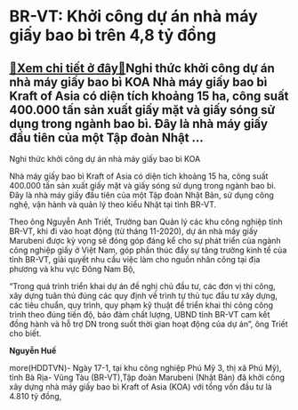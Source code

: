 BR-VT: Khởi công dự án nhà máy giấy bao bì trên 4,8 tỷ đồng
===========================================================

[:gift:Xem chi tiết ở đây:gift:](https://hddtvn.com/br-vt-khoi-cong-du-an-nha-may-giay-bao-bi-tren-48-ty-dong/)Nghi thức khởi công dự án nhà máy giấy bao bì KOA Nhà máy giấy bao bì Kraft of Asia có diện tích khoảng 15 ha, công suất 400.000 tấn sản xuất giấy mặt và giấy sóng sử dụng trong ngành bao bì. Đây là nhà máy giấy đầu tiên của một Tập đoàn Nhật …
----------------------------------------------------------------------------------------------------------------------------------------------------------------------------------------------------------------------------------------------------







 






 Nghi thức khởi công dự án nhà máy giấy bao bì KOA 


Nhà máy giấy bao bì Kraft of Asia có diện tích khoảng 15 ha, công suất 400.000 tấn sản xuất giấy mặt và giấy sóng sử dụng trong ngành bao bì. Đây là nhà máy giấy đầu tiên của một Tập đoàn Nhật Bản, sử dụng công nghệ, vận hành và quản lý theo kiểu Nhật tại tỉnh BR-VT.


 Theo ông Nguyễn Anh Triết, Trưởng ban Quản lý các khu công nghiệp tỉnh BR-VT, khi đi vào hoạt động (từ tháng 11-2020), dự án nhà máy giấy Marubeni được kỳ vọng sẽ đóng góp đáng kể cho sự phát triển của ngành công nghiệp giấy ở Việt Nam, góp phần thúc đẩy sự tăng trưởng kinh tế của tỉnh BR-VT, giải quyết nhu cầu việc làm cho nguồn nhân công tại địa phương và khu vực Đông Nam Bộ, 


 “Trong quá trình triển khai dự án đề nghị chủ đầu tư, các đơn vị thi công, xây dựng tuân thủ đúng các quy định về trình tự thủ tục đầu tư xây dựng, các tiêu chuẩn, quy trình, quy phạm kỹ thuật để triển khai thi công công trình theo đúng tiến độ, bảo đảm chất lượng, UBND tỉnh BR-VT cam kết đồng hành và hỗ trợ DN trong suốt thời gian hoạt động của dự án”, ông Triết cho biết.






**Nguyễn Huế**



more(HDDTVN)- Ngày 17-1, tại khu công nghiệp Phú Mỹ 3, thị xã Phú Mỹ), tỉnh Bà Rịa- Vũng Tàu (BR-VT),Tập đoàn Marubeni (Nhật Bản) đã khởi công xây dựng nhà máy giấy bao bì Kraft of Asia (KOA) với tổng vốn đầu tư là 4.810 tỷ đồng,

